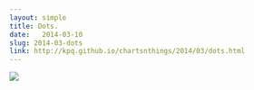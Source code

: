 ```yaml
---
layout: simple
title: Dots. 
date:   2014-03-10
slug: 2014-03-dots
link: http://kpq.github.io/chartsnthings/2014/03/dots.html
---
```


<img src="{{site.baseurl}}/post-assets/{{page.slug}}/dots.jpg">

